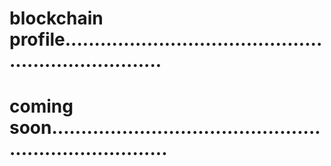 # blockchain profile......................................................................
# coming soon.........................................................................
